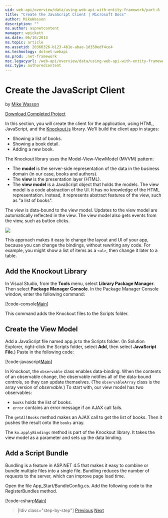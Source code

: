 ```yaml
---
uid: web-api/overview/data/using-web-api-with-entity-framework/part-6
title: "Create the JavaScript Client | Microsoft Docs"
author: MikeWasson
description: ""
ms.author: aspnetcontent
manager: wpickett
ms.date: 06/16/2014
ms.topic: article
ms.assetid: 20360326-b123-4b1e-abae-1d350edf4ce4
ms.technology: dotnet-webapi
ms.prod: .net-framework
msc.legacyurl: /web-api/overview/data/using-web-api-with-entity-framework/part-6
msc.type: authoredcontent
---
```

Create the JavaScript Client
====================
by [Mike Wasson](https://github.com/MikeWasson)

[Download Completed Project](https://github.com/MikeWasson/BookService)

In this section, you will create the client for the application, using HTML, JavaScript, and the [Knockout.js](http://knockoutjs.com/) library. We'll build the client app in stages:

- Showing a list of books.
- Showing a book detail.
- Adding a new book.

The Knockout library uses the Model-View-ViewModel (MVVM) pattern:

- The **model** is the server-side representation of the data in the business domain (in our case, books and authors).
- The **view** is the presentation layer (HTML).
- The **view model** is a JavaScript object that holds the models. The view model is a code abstraction of the UI. It has no knowledge of the HTML representation. Instead, it represents abstract features of the view, such as &quot;a list of books&quot;.

The view is data-bound to the view model. Updates to the view model are automatically reflected in the view. The view model also gets events from the view, such as button clicks.

![](part-6/_static/image1.png)

This approach makes it easy to change the layout and UI of your app, because you can change the bindings, without rewriting any code. For example, you might show a list of items as a `<ul>`, then change it later to a table.

## Add the Knockout Library

In Visual Studio, from the **Tools** menu, select **Library Package Manager**. Then select **Package Manager Console**. In the Package Manager Console window, enter the following command:

[!code-console[Main](part-6/samples/sample1.cmd)]

This command adds the Knockout files to the Scripts folder.

## Create the View Model

Add a JavaScript file named app.js to the Scripts folder. (In Solution Explorer, right-click the Scripts folder, select **Add**, then select **JavaScript File**.) Paste in the following code:

[!code-javascript[Main](part-6/samples/sample2.js)]

In Knockout, the `observable` class enables data-binding. When the contents of an observable change, the observable notifies all of the data-bound controls, so they can update themselves. (The `observableArray` class is the array version of *observable*.) To start with, our view model has two observables:

- `books` holds the list of books.
- `error` contains an error message if an AJAX call fails.

The `getAllBooks` method makes an AJAX call to get the list of books. Then it pushes the result onto the `books` array.

The `ko.applyBindings` method is part of the Knockout library. It takes the view model as a parameter and sets up the data binding.

## Add a Script Bundle

Bundling is a feature in ASP.NET 4.5 that makes it easy to combine or bundle multiple files into a single file. Bundling reduces the number of requests to the server, which can improve page load time.

Open the file App\_Start/BundleConfig.cs. Add the following code to the RegisterBundles method.

[!code-csharp[Main](part-6/samples/sample3.cs)]

>[!div class="step-by-step"]
[Previous](part-5.md)
[Next](part-7.md)
